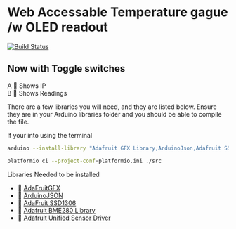 # Web Accessable Temperature gague /w OLED readout

[![Build Status](https://travis-ci.org/Findarato/Feather-WiFi-OLED-BME280-Monitor.svg?branch=master)](https://travis-ci.org/Findarato/Feather-WiFi-OLED-BME280-Monitor)

## Now with Toggle switches

A :radio_button: Shows IP<br>
B :radio_button: Shows Readings

There are a few libraries you will need, and they are listed below. Ensure they are in your Arduino libraries folder and you should be able to compile the file.

If your into using the terminal

```bash
arduino --install-library "Adafruit GFX Library,ArduinoJson,Adafruit SSD1306,Adafruit BME280 Library,Adafruit Unified Sensor"
```

```bash
platformio ci --project-conf=platformio.ini ./src
```

Libraries Needed to be installed

- :octopus: [AdaFruitGFX][432f0407]
- :octopus: [ArduinoJSON][92f91ab3]
- :octopus: [AdaFruit SSD1306][e13d6d0d]
- :octopus: [Adafruit BME280 Library][b4a05a48]
- :octopus: [Adafruit Unified Sensor Driver][b47100f1]

[432f0407]: https://github.com/adafruit/Adafruit-GFX-Library "Github"
[92f91ab3]: https://github.com/bblanchon/ArduinoJson "Github"
[b47100f1]: https://github.com/adafruit/Adafruit_Sensor "Github"
[b4a05a48]: https://github.com/adafruit/Adafruit_BME280_Library "Github"
[e13d6d0d]: https://github.com/adafruit/Adafruit_SSD1306 "Github"
